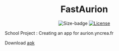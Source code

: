 <h1 align="center">FastAurion</h1>
<div align="center">
    <img src="https://img.shields.io/github/repo-size/LiamAbyss/FastAurion" alt="Size-badge"/>
    <a href="https://choosealicense.com/licenses/mit/"><img src="https://img.shields.io/github/license/LiamAbyss/FastAurion" alt="License"/></a>
</div>

School Project : Creating an app for aurion.yncrea.fr

Download [apk](https://liamabyss.github.io/aurion/)